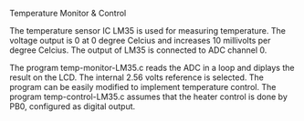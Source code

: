 Temperature Monitor & Control

The temperature sensor IC LM35 is used for measuring temperature. The voltage output is 0 at 0 degree Celcius and increases 10 millivolts per degree Celcius.  The output of LM35 is connected to ADC channel 0.

The program temp-monitor-LM35.c reads the ADC in a loop and diplays the result on the LCD. The internal 2.56 volts reference is selected.
The program can be easily modified to implement temperature control. The program temp-control-LM35.c assumes that the heater control is done by PB0, configured as digital output.
